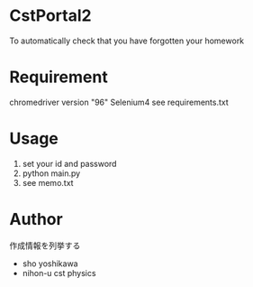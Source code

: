 # CstPortal2
To automatically check that you have forgotten your homework

# Requirement
chromedriver version "96"
Selenium4
see requirements.txt

# Usage
1. set your id and password
2. python main.py
3. see memo.txt

# Author

作成情報を列挙する

* sho yoshikawa
* nihon-u cst physics
